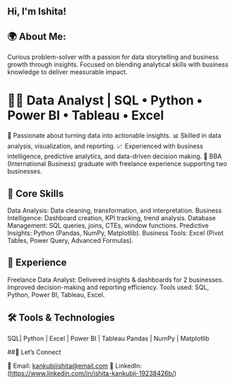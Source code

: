 ## Hi, I'm Ishita!

## 🌍 About Me:
Curious problem-solver with a passion for data storytelling and business growth through insights. Focused on blending analytical skills with business knowledge to deliver measurable impact.


# 👩‍💻 Data Analyst | SQL • Python • Power BI • Tableau • Excel

🎯 Passionate about turning data into actionable insights.
📊 Skilled in data analysis, visualization, and reporting.
📈 Experienced with business intelligence, predictive analytics, and data-driven decision making.
💼 BBA (International Business) graduate with freelance experience supporting two businesses.



## 🔑 Core Skills

Data Analysis: Data cleaning, transformation, and interpretation.
Business Intelligence: Dashboard creation, KPI tracking, trend analysis.
Database Management: SQL queries, joins, CTEs, window functions.
Predictive Insights: Python (Pandas, NumPy, Matplotlib).
Business Tools: Excel (Pivot Tables, Power Query, Advanced Formulas).


## 💼 Experience

Freelance Data Analyst:
Delivered insights & dashboards for 2 businesses.
Improved decision-making and reporting efficiency.
Tools used: SQL, Python, Power BI, Tableau, Excel.




## 🛠️ Tools & Technologies

SQL| Python | Excel | Power BI | Tableau
Pandas | NumPy | Matplotlib 




##🤝 Let’s Connect

📧 Email: kankubjiishita@email.com
💼 LinkedIn: (https://www.linkedin.com/in/ishita-kankubji-19238426b/)

